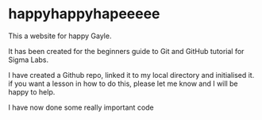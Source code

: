 # happyhappyhapeeeee

This a website for happy Gayle.

It has been created for the beginners guide to Git and GitHub tutorial for Sigma Labs.

I have created a Github repo, linked it to my local directory and initialised it. 
if you want a lesson in how to do this, please let me know and I will be happy to help.

I have now done some really important code




